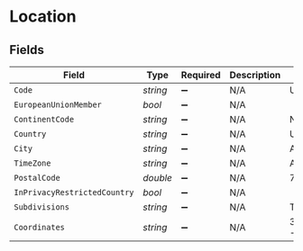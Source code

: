 # Location


## Fields

| Field                        | Type                         | Required                     | Description                  | Example                      |
| ---------------------------- | ---------------------------- | ---------------------------- | ---------------------------- | ---------------------------- |
| `Code`                       | *string*                     | :heavy_minus_sign:           | N/A                          | US                           |
| `EuropeanUnionMember`        | *bool*                       | :heavy_minus_sign:           | N/A                          |                              |
| `ContinentCode`              | *string*                     | :heavy_minus_sign:           | N/A                          | NA                           |
| `Country`                    | *string*                     | :heavy_minus_sign:           | N/A                          | United States                |
| `City`                       | *string*                     | :heavy_minus_sign:           | N/A                          | Austin                       |
| `TimeZone`                   | *string*                     | :heavy_minus_sign:           | N/A                          | America/Chicago              |
| `PostalCode`                 | *double*                     | :heavy_minus_sign:           | N/A                          | 78732                        |
| `InPrivacyRestrictedCountry` | *bool*                       | :heavy_minus_sign:           | N/A                          |                              |
| `Subdivisions`               | *string*                     | :heavy_minus_sign:           | N/A                          | Texas                        |
| `Coordinates`                | *string*                     | :heavy_minus_sign:           | N/A                          | 30.3768 -97.8935             |
